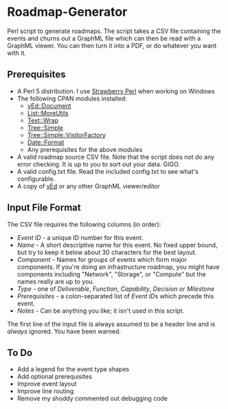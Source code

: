 # Roadmap-Generator
Perl script to generate roadmaps.  The script takes a CSV file containing the events and churns out a GraphML file which can then be read with a GraphML viewer.  You can then turn it into a PDF, or do whatever you want with it.

## Prerequisites
* A Perl 5 distribution.  I use [Strawberry Perl](http://strawberryperl.com/) when working on Windows
* The following CPAN modules installed:
  - [yEd::Document](https://metacpan.org/release/yEd-Document)
  - [List::MoreUtils](https://metacpan.org/pod/List::MoreUtils)
  - [Text::Wrap](https://metacpan.org/pod/Text::Wrap)
  - [Tree::Simple](https://metacpan.org/pod/Tree::Simple)
  - [Tree::Simple::VisitorFactory](https://metacpan.org/release/Tree-Simple-VisitorFactory)
  - [Date::Format](https://metacpan.org/pod/Date::Format)
  - Any prerequisites for the above modules
 * A valid roadmap source CSV file.  Note that the script does not do any error checking.  It is up to you to sort out your data. GIGO.
 * A valid config.txt file. Read the included config.txt to see what's configurable.
 * A copy of [yEd](https://www.yworks.com/products/yed) or any other GraphML viewer/editor
 
 ## Input File Format
 The CSV file requires the following columns (in order):
 * *Event ID* - a unique ID number for this event.
 * *Name* - A short descriptive name for this event.  No fixed upper bound, but try to keep it below about 30 characters for the best layout.
 * *Component* - Names for groups of events which form major components.  If you're doing an infrastructure roadmap, you might have components including "Network", "Storage", or "Compute" but the names really are up to you.
 * *Type* - one of *Deliverable*, *Function*, *Capability*, *Decision* or *Milestone*
 * *Prerequisites* - a colon-separated list of *Event ID*s which precede this event.
 * *Notes* - Can be anything you like; it isn't used in this script.
 
 The first line of the input file is always assumed to be a header line and is *always* ignored. You have been warned.
 
 ## To Do
 * Add a legend for the event type shapes
 * Add optional prerequisites
 * Improve event layout
 * Improve line routing
 * Remove my shoddy commented out debugging code
